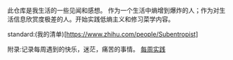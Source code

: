 此仓库是我生活的一些见闻和感想。
作为一个生活中熵增到爆炸的人；作为对生活信息欣赏度极差的人。开始实践低熵主义和修习菜学内容。

  standard:(我的清单)[https://www.zhihu.com/people/Subentropist]

附录:记录每周遇到的快乐，迷茫，痛苦的事情。
[每周实践](https://github.com/Subentropist/experience/tree/main/%E7%BB%83%E4%B9%A0)
